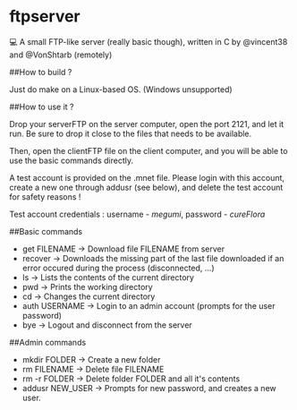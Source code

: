 # ftpserver
:computer: A small FTP-like server (really basic though), written in C by @vincent38 and @VonShtarb (remotely)

##How to build ?

Just do make on a Linux-based OS. (Windows unsupported)

##How to use it ?

Drop your serverFTP on the server computer, open the port 2121, and let it run. 
Be sure to drop it close to the files that needs to be available.

Then, open the clientFTP file on the client computer, and you will be able to use the basic commands directly.

A test account is provided on the .mnet file. Please login with this account, create a new one through addusr (see below), and
delete the test account for safety reasons !

Test account credentials : username - *megumi*, password - *cureFlora*

##Basic commands

* get FILENAME -> Download file FILENAME from server
* recover -> Downloads the missing part of the last file downloaded if an error occured during the process (disconnected, ...)
* ls -> Lists the contents of the current directory
* pwd -> Prints the working directory
* cd -> Changes the current directory
* auth USERNAME -> Login to an admin account (prompts for the user password)
* bye -> Logout and disconnect from the server

##Admin commands

* mkdir FOLDER -> Create a new folder
* rm FILENAME -> Delete file FILENAME
* rm -r FOLDER -> Delete folder FOLDER and all it's contents
* addusr NEW_USER -> Prompts for new password, and creates a new user.
